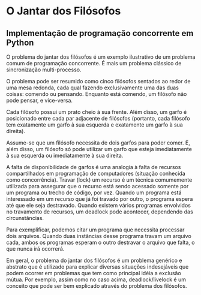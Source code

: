 # O Jantar dos Filósofos

## Implementação de programação concorrente em Python

O problema do jantar dos filósofos é um exemplo ilustrativo de um problema comum de programação concorrente. É mais um problema clássico de sincronização multi-processo.

O problema pode ser resumido como cinco filósofos sentados ao redor de uma mesa redonda, cada qual fazendo exclusivamente uma das duas coisas: comendo ou pensando. Enquanto está comendo, um filósofo não pode pensar, e vice-versa.

Cada filósofo possui um prato cheio à sua frente. Além disso, um garfo é posicionado entre cada par adjacente de filósofos (portanto, cada filósofo tem exatamente um garfo à sua esquerda e exatamente um garfo à sua direita).

Assume-se que um filósofo necessita de dois garfos para poder comer. E, além disso, um filósofo só pode utilizar um garfo que esteja imediatamente à sua esquerda ou imediatamente à sua direita.

A falta de disponibilidade de garfos é uma analogia à falta de recursos compartilhados em programação de computadores (situação conhecida como concorrência). Travar (lock) um recurso é um técnica comumemente utilizada para assegurar que o recurso está sendo acessado somente por um programa ou trecho de código, por vez. Quando um programa está interessado em um recurso que já foi travado por outro, o programa espera até que ele seja destravado. Quando existem vários programas envolvidos no travamento de recursos, um deadlock pode acontecer, dependendo das circunstâncias.

Para exemplificar, podemos citar um programa que necessita processar dois arquivos. Quando duas instâncias desse programa travam um arquivo cada, ambos os programas esperam o outro destravar o arquivo que falta, o que nunca irá ocorrerá.

Em geral, o problema do jantar dos filósofos é um problema genérico e abstrato que é utilizado para explicar diversas situações indesejáveis que podem ocorrer em problemas que tem como principal idéia a exclusão mútua.
Por exemplo, assim como no caso acima, deadlock/livelock é um conceito que pode ser bem explicado através do problema dos filósofos.